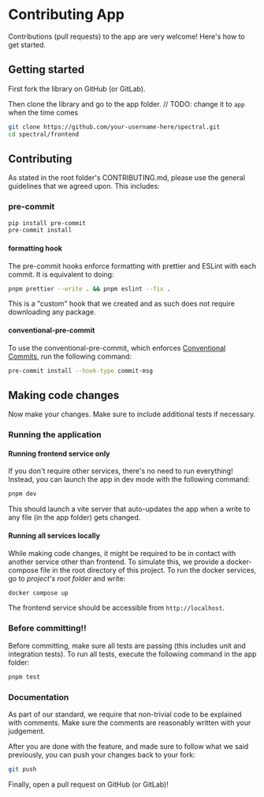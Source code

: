 # Contributing App

Contributions (pull requests) to the app are very welcome! Here's how to get started.

## Getting started

First fork the library on GitHub (or GitLab).

Then clone the library and go to the app folder.
// TODO: change it to `app` when the time comes

```bash
git clone https://github.com/your-username-here/spectral.git
cd spectral/frontend
```

## Contributing

As stated in the root folder's CONTRIBUTING.md, please use the general guidelines that we agreed upon. This includes:

### pre-commit

```bash
pip install pre-commit
pre-commit install
```

#### formatting hook

The pre-commit hooks enforce formatting with prettier and ESLint with each commit. It is equivalent to doing:

```bash
pnpm prettier --write . && pnpm eslint --fix .
```

This is a "custom" hook that we created and as such does not require downloading any package.

#### conventional-pre-commit

To use the conventional-pre-commit, which enforces [Conventional Commits](https://www.conventionalcommits.org/en/v1.0.0/), run the following command:

```bash
pre-commit install --hook-type commit-msg
```

## Making code changes

Now make your changes. Make sure to include additional tests if necessary.

### Running the application

#### Running frontend service only

If you don't require other services, there's no need to run everything! Instead, you can launch the app in dev mode with the following command:

```bash
pnpm dev
```

This should launch a vite server that auto-updates the app when a write to any file (in the app folder) gets changed.

#### Running all services locally

While making code changes, it might be required to be in contact with another service other than frontend. To simulate this, we provide a docker-compose file in the root directory of this project. To run the docker services, go to _project's root folder_ and write:

```bash
docker compose up
```

The frontend service should be accessible from `http://localhost`.

### Before committing!!

Before committing, make sure all tests are passing (this includes unit and integration tests). To run all tests, execute the following command in the app folder:

```bash
pnpm test
```

### Documentation

As part of our standard, we require that non-trivial code to be explained with comments. Make sure the comments are reasonably written with your judgement.

After you are done with the feature, and made sure to follow what we said previously, you can push your changes back to your fork:

```bash
git push
```

Finally, open a pull request on GitHub (or GitLab)!
